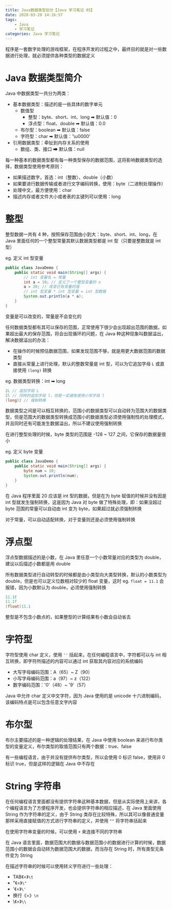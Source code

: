 ```yaml
---
title: Java数据类型划分【Java 学习笔记 05】
date: 2020-03-20 14:16:57
tags:
	- Java
	- 学习笔记
categories: Java 学习笔记
---
```


程序是一套数字处理的游戏框架，在程序开发的过程之中，最终目的就是对一些数据进行处理，就必须提供各种类型的数据定义

<!-- more -->

# Java 数据类型简介

Java 中数据类型一共分为两类：

- 基本数据类型：描述的是一些具体的数字单元
  - 数值型
    - 整型：byte、short、int、long ➡ 默认值：0
    - 浮点型：float、double ➡ 默认值：0.0
  - 布尔型：boolean ➡ 默认值：false
  - 字符型：char ➡ 默认值：'\u0000'
- 引用数据类型：牵扯到内存关系的使用
  - 数组、类、接口 ➡ 默认值：null

每一种基本的数据类型都有每一种类型保存的数据范围，这将影响数据类型的选择，数据类型使用参考原则：

- 如果描述数字，首选：int（整数）、double（小数）
- 如果要进行数据传输或者进行文字编码转换，使用：byte（二进制处理操作）
- 处理中文，最方便使用：char
- 描述内存或者文件大小或者表的主键列可以使用：long

# 整型

整型数据一共有 4 种，按照保存范围由小到大：byte、short、int、long，在 Java 里面任何的一个整型常量其默认数据类型都是 int 型（只要是整数就是 int 型）

eg. 定义 int 型变量

```java
public class JavaDemo {
    public static void main(String[] args) {
        // int 变量名 = 常量
        int a = 10; // 定义了一个整型变量的 a
        a = 20; // 改变已有变量的值
        // int 型变量 * int 型变量 = int 型数据
        System.out.println(a * a);
    }
}
```

变量是可以改变的，常量是不会变化的

任何数据类型都有其可以保存的范围，正常使用下很少会出现超出范围的数据，如果超出最大的保存范围，将会出现循环的问题，在 Java 种这种现象叫数据溢出，解决数据溢出的办法：

- 在操作的时候预估数据范围，如果发现范围不够，就是用更大数据范围的数据类型
- 直接从常量上进行处理，默认的整数常量是 int 型，可以为它追加字母 `L` 或直接使用 `(long)` 转换

eg. 数据类型转换：int ➡ long

```java
2L // 追加字母 L
2l // 同样的追加字母 l，但是一定避免使用小写字母 l
(long)2 // 强制转换
```

数据类型之间是可以相互转换的，范围小的数据类型可以自动转为范围大的数据类型，但是范围大的数据类型转换成范围小的数据类型必须使用强制性的处理模式，并且同时还有可能发生数据溢出，所以不建议使用强制转换

在进行整型处理的时候，byte 类型的范围是 -128 ~ 127 之间，它保存的数据量很小

eg. 定义 byte 变量

```java
public class JavaDemo {
    public static void main(String[] args) {
        byte num = 10;
        System.out.println(num);
    }
}
```

在 Java 程序里面 20 应该是 int 型的数据，但是在为 byte 赋值的时候并没有因是 int 型就发生强制转换，这是因为 Java 对 byte 做了特殊处理，即：如果没超过 byte 范围的常量可以自动由 int 变为 byte，如果超过就必须强制转换

对于常量，可以自动适配转换，对于变量则还是必须使用强制转换

# 浮点型

浮点型数据描述的是小数，在 Java 里任意一个小数常量对应的类型为 double，建议以后描述小数都是用 double

所有数据类型进行自动转型的时候都是由小类型向大类型转换，默认的小数类型为 double，但是也可以定义位数相对较少的 float 变量，这时 eg. `float = 11.1` 会报错，因为小数默认为 double，必须使用强制转换

```java
11.1F
11.1f
(float)11.1
```

整型是不包含小数点的，如果整型的计算结果有小数会自动省去

# 字符型

字符型使用 char 定义，使用 `''` 括起来，在任何编程语言中，字符都可以与 int 相互转换，即字符所描述的内容可以通过 int 获取其内容对应的系统编码

- 大写字母编码范围：A（65）~ Z（90）
- 小写字母编码范围：a（97）~ z（122）
- 数字编码范围：'0'（48）~ '9'（57）

Java 中允许 char 定义中文字符，因为 Java 使用的是 unicode 十六进制编码，该编码特点是可以包含任意文字内容

# 布尔型

布尔主要描述的是一种逻辑的处理结果，在 Java 中使用 boolean 来进行布尔类型的变量定义，布尔类型的取值范围只有两个数据：true、false

有一些编程语言，由于并没有提供布尔类型，所以会使用 0 标识 false，使用非 0 标识 true，但是这样的逻辑在 Java 中不存在

# String 字符串

在任何编程语言里面都没有提供字符串这种基本数据，但是从实际使用上来讲，各个编程语言为了方便程序开发，也会提供字符串的相应描述，在 Java 里面使用 String 作为字符串的定义，由于 String 类存在比较特殊，所以其可以像普通变量那样采用直接赋值的方式进行字符串的定义，并使用 `""` 将字符串括起来

在使用字符串变量的时候，可以使用 `+` 来连接不同的字符串

在 Java 语言里面，数据范围大的数据与数据范围小的数据进行计算的时候，数据范围小的数据会自动转为数据范围大的数据，而当存在 String 时，所有类型无条件变为 String

在描述字符串的时候可以使用转义字符进行一些处理：

- TAB《=》`\t`
- "《=》`\"`
- '《=》`\'`
- 换行《=》`\n`
- \《=》`\\`